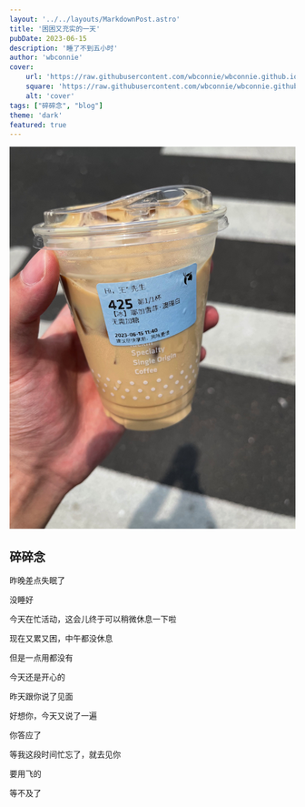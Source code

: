 ```yaml
---
layout: '../../layouts/MarkdownPost.astro'
title: '困困又充实的一天'
pubDate: 2023-06-15
description: '睡了不到五小时'
author: 'wbconnie'
cover:
    url: 'https://raw.githubusercontent.com/wbconnie/wbconnie.github.io/main/public/preview/m.jpg'
    square: 'https://raw.githubusercontent.com/wbconnie/wbconnie.github.io/main/public/preview/m.jpg'
    alt: 'cover'
tags: ["碎碎念", "blog"]
theme: 'dark'
featured: true
---
```



![wbconnie 使用 iPhone 12 Pro Max 4800 万像素主摄于常州拍摄。 |inline](https://raw.githubusercontent.com/wbconnie/wbconnie.github.io/main/public/preview/aoruib.jpg)


## 碎碎念
昨晚差点失眠了  

没睡好  

今天在忙活动，这会儿终于可以稍微休息一下啦  

现在又累又困，中午都没休息  

但是一点用都没有  

今天还是开心的  

昨天跟你说了见面  

好想你，今天又说了一遍  

你答应了  

等我这段时间忙忘了，就去见你  

要用飞的  

等不及了  


